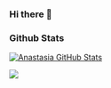 ### Hi there 👋

### Github Stats

[![Anastasia GitHub Stats](https://github-readme-stats.vercel.app/api?username=Anastasia-Nayita&show_icons=true&count_private=true)](https://github.com/Anastasia-Nayita)

<a href="https://github.com/Anastasia-Nayita/github-readme-stats">
  <img align="center" src="https://github-readme-stats.vercel.app/api/top-langs/?username=Anastasia-Nayita&layout=compact&show_icons=true&hide_border=true" />
</a>

<!--
**Anastasia-Nayita/Anastasia-Nayita** is a ✨ _special_ ✨ repository because its `README.md` (this file) appears on your GitHub profile.

Here are some ideas to get you started:

- 🔭 I’m currently working on ...
- 🌱 I’m currently learning ...
- 👯 I’m looking to collaborate on ...
- 🤔 I’m looking for help with ...
- 💬 Ask me about ...
- 📫 How to reach me: ...
- 😄 Pronouns: ...
- ⚡ Fun fact: ...
-->
